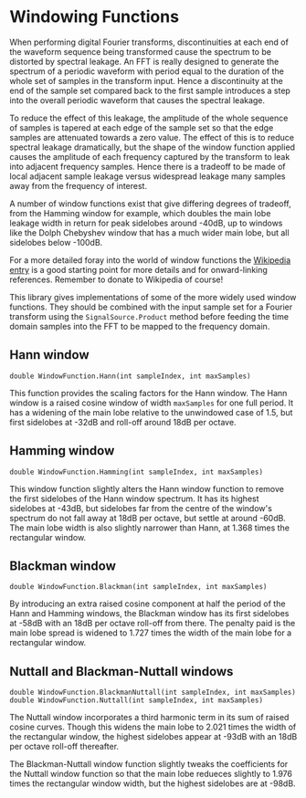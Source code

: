# Windowing Functions

When performing digital Fourier transforms, discontinuities at each end 
of the waveform sequence being transformed cause the spectrum to be
distorted by spectral leakage. An FFT is really designed to generate
the spectrum of a periodic waveform with period equal to the duration
of the whole set of samples in the transform input. Hence a discontinuity
at the end of the sample set compared back to the first sample introduces
a step into the overall periodic waveform that causes the spectral
leakage.

To reduce the effect of this leakage, the amplitude of the whole sequence
of samples is tapered at each edge of the sample set so that the edge
samples are attenuated towards a zero value. The effect of this is to
reduce spectral leakage dramatically, but the shape of the window function
applied causes the amplitude of each frequency captured by the transform
to leak into adjacent frequency samples. Hence there is a tradeoff to be made
of local adjacent sample leakage versus widespread leakage many samples
away from the frequency of interest.

A number of window functions exist that give differing degrees of tradeoff,
from the Hamming window for example, which doubles the main lobe leakage
width in return for peak sidelobes around -40dB, up to windows like the
Dolph Chebyshev window that has a much wider main lobe, but all sidelobes
below -100dB.

For a more detailed foray into the world of window functions the
[Wikipedia entry](https://en.wikipedia.org/wiki/Window_function)
is a good starting point for more details and for
onward-linking references. Remember to donate to Wikipedia of course!

This library gives implementations of some of the more widely used window
functions. They should be combined with the input sample set for a Fourier
transform using the `SignalSource.Product` method before feeding the
time domain samples into the FFT to be mapped to the frequency domain.

## Hann window

```
double WindowFunction.Hann(int sampleIndex, int maxSamples)
```
This function provides the scaling factors for the Hann window. The Hann
window is a raised cosine window of width `maxSamples` for one full period.
It has a widening of the main lobe relative to the unwindowed case of 1.5,
but first sidelobes at -32dB and roll-off around 18dB per octave.

## Hamming window

```
double WindowFunction.Hamming(int sampleIndex, int maxSamples)
```
This window function slightly alters the Hann window function to remove
the first sidelobes of the Hann window spectrum. It has its highest sidelobes
at -43dB, but sidelobes far from the centre of the window's spectrum do not
fall away at 18dB per octave, but settle at around -60dB. The main lobe width
is also slightly narrower than Hann, at 1.368 times the rectangular
window.

## Blackman window

```
double WindowFunction.Blackman(int sampleIndex, int maxSamples)
```
By introducing an extra raised cosine component at half the period of the
Hann and Hamming windows, the Blackman window has its first sidelobes at -58dB
with an 18dB per octave roll-off from there. The penalty paid is the main lobe
spread is widened to 1.727 times the width of the main lobe for a rectangular
window.

## Nuttall and Blackman-Nuttall windows

```
double WindowFunction.BlackmanNuttall(int sampleIndex, int maxSamples)
double WindowFunction.Nuttall(int sampleIndex, int maxSamples)
```
The Nuttall window incorporates a third harmonic term in its sum of raised cosine
curves. Though this widens the main lobe to 2.021 times the width of the
rectangular window, the highest sidelobes appear at -93dB with an 18dB per octave
roll-off thereafter.

The Blackman-Nuttall window function slightly tweaks the coefficients for the
Nuttall window function so that the main lobe redueces slightly to 1.976 times the
rectangular window width, but the highest sidelobes are at -98dB.
